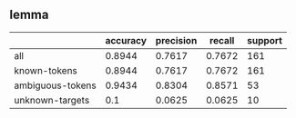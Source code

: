
## lemma

|                  | accuracy | precision | recall | support |
|------------------|----------|-----------|--------|---------|
| all              | 0.8944   | 0.7617    | 0.7672 | 161     |
| known-tokens     | 0.8944   | 0.7617    | 0.7672 | 161     |
| ambiguous-tokens | 0.9434   | 0.8304    | 0.8571 | 53      |
| unknown-targets  | 0.1      | 0.0625    | 0.0625 | 10      |

